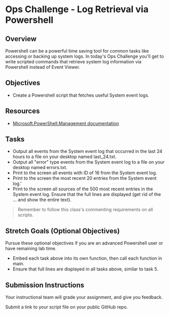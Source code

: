 # Ops Challenge - Log Retrieval via Powershell

## Overview

Powershell can be a powerful time saving tool for common tasks like accessing or backing up system logs. In today's Ops Challenge you'll get to write scripted commands that retrieve system log information via Powershell instead of Event Viewer.

## Objectives

- Create a Powershell script that fetches useful System event logs.

## Resources

- [Microsoft.PowerShell.Management documentation](https://docs.microsoft.com/en-us/powershell/module/microsoft.powershell.management/?view=powershell-5.1)

## Tasks

- Output all events from the System event log that occurred in the last 24 hours to a file on your desktop named last_24.txt.
- Output all "error" type events from the System event log to a file on your desktop named errors.txt.
- Print to the screen all events with ID of 16 from the System event log.
- Print to the screen the most recent 20 entries from the System event log.'
- Print to the screen all sources of the 500 most recent entries in the System event log. Ensure that the full lines are displayed (get rid of the ... and show the entire text).

> Remember to follow this class's commenting requirements on all scripts.

## Stretch Goals (Optional Objectives)

Pursue these optional objectives if you are an advanced Powershell user or have remaining lab time.

- Embed each task above into its own function, then call each function in main.
- Ensure that full lines are displayed in all tasks above, similar to task 5.

## Submission Instructions

Your instructional team will grade your assignment, and give you feedback.

Submit a link to your script file on your public GitHub repo.
